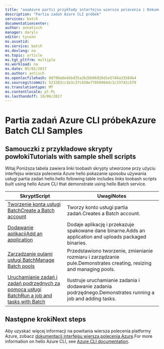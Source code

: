 ```yaml
---
title: "aaaAzure partii przykłady interfejsu wiersza polecenia | Dokumentacja firmy Microsoft"
description: "Partia zadań Azure CLI próbek"
services: batch
documentationcenter: 
author: annatisch
manager: daryls
editor: tysonn
ms.assetid: 
ms.service: batch
ms.devlang: na
ms.topic: article
ms.tgt_pltfrm: multiple
ms.workload: na
ms.date: 05/01/2017
ms.author: antisch
ms.openlocfilehash: 0d700a6edebd35a3b2bb86926d1e57d4a33584b4
ms.sourcegitcommit: 523283cc1b3c37c428e77850964dc1c33742c5f0
ms.translationtype: MT
ms.contentlocale: pl-PL
ms.lasthandoff: 10/06/2017
---
```

# <a name="azure-batch-cli-samples"></a><span data-ttu-id="198e6-103">Partia zadań Azure CLI próbek</span><span class="sxs-lookup"><span data-stu-id="198e6-103">Azure Batch CLI Samples</span></span>

## <a name="tutorials-with-sample-shell-scripts"></a><span data-ttu-id="198e6-104">Samouczki z przykładowe skrypty powłoki</span><span class="sxs-lookup"><span data-stu-id="198e6-104">Tutorials with sample shell scripts</span></span>

<span data-ttu-id="198e6-105">Witaj Poniższa tabela zawiera linki toobash skrypty utworzone przy użyciu interfejsu wiersza polecenia Azure hello pokazanie sposobu używania usługi partia zadań hello.</span><span class="sxs-lookup"><span data-stu-id="198e6-105">hello following table includes links toobash scripts built using hello Azure CLI that demonstrate using hello Batch service.</span></span>

| <span data-ttu-id="198e6-106">Skrypt</span><span class="sxs-lookup"><span data-stu-id="198e6-106">Script</span></span> | <span data-ttu-id="198e6-107">Uwagi</span><span class="sxs-lookup"><span data-stu-id="198e6-107">Notes</span></span> |
|---|---|
| [<span data-ttu-id="198e6-108">Tworzenie konta usługi Batch</span><span class="sxs-lookup"><span data-stu-id="198e6-108">Create a Batch account</span></span>](./scripts/batch-cli-sample-create-account.md) | <span data-ttu-id="198e6-109">Tworzy konto usługi partia zadań.</span><span class="sxs-lookup"><span data-stu-id="198e6-109">Creates a Batch account.</span></span> |
| [<span data-ttu-id="198e6-110">Dodawanie aplikacji</span><span class="sxs-lookup"><span data-stu-id="198e6-110">Add an application</span></span>](./scripts/batch-cli-sample-add-application.md) | <span data-ttu-id="198e6-111">Dodaje aplikację i przekazuje spakowane dane binarne.</span><span class="sxs-lookup"><span data-stu-id="198e6-111">Adds an application and uploads packaged binaries.</span></span>|
| [<span data-ttu-id="198e6-112">Zarządzanie pulami usługi Batch</span><span class="sxs-lookup"><span data-stu-id="198e6-112">Manage Batch pools</span></span>](./scripts/batch-cli-sample-manage-pool.md) | <span data-ttu-id="198e6-113">Przedstawiono tworzenie, zmienianie rozmiaru i zarządzanie pule.</span><span class="sxs-lookup"><span data-stu-id="198e6-113">Demonstrates creating, resizing and managing pools.</span></span> |
| [<span data-ttu-id="198e6-114">Uruchamianie zadań i zadań podrzędnych za pomocą usługi Batch</span><span class="sxs-lookup"><span data-stu-id="198e6-114">Run a job and tasks with Batch</span></span>](./scripts/batch-cli-sample-run-job.md) | <span data-ttu-id="198e6-115">Ilustruje uruchamianie zadania i dodawanie zadania podrzędnego.</span><span class="sxs-lookup"><span data-stu-id="198e6-115">Demonstrates running a job and adding tasks.</span></span> |

## <a name="next-steps"></a><span data-ttu-id="198e6-116">Następne kroki</span><span class="sxs-lookup"><span data-stu-id="198e6-116">Next steps</span></span>

<span data-ttu-id="198e6-117">Aby uzyskać więcej informacji na powitania wiersza polecenia platformy Azure, zobacz [dokumentacji interfejsu wiersza polecenia Azure](https://docs.microsoft.com/cli/azure/overview).</span><span class="sxs-lookup"><span data-stu-id="198e6-117">For more information on hello Azure CLI, see [Azure CLI documentation](https://docs.microsoft.com/cli/azure/overview).</span></span>
